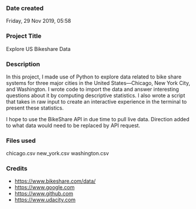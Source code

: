 ### Date created
Friday, 29 Nov 2019, 05:58

### Project Title
Explore US Bikeshare Data

### Description
In this project, I made use of Python to explore data related to bike share systems for three major cities in the United States—Chicago, New York City, and Washington. I wrote code to import the data and answer interesting questions about it by computing descriptive statistics. I also wrote a script that takes in raw input to create an interactive experience in the terminal to present these statistics. 

I hope to use the BikeShare API in due time to pull live data. Direction added to what data would need to be replaced by API request.

### Files used
chicago.csv
new_york.csv
washington.csv

### Credits
 - https://www.bikeshare.com/data/
 - https://www.google.com
 - https://www.github.com
 - https://www.udacity.com